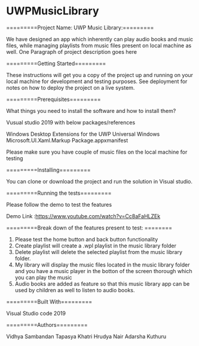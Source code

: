 # UWPMusicLibrary


=========Project Name: UWP Music Library:=========

We have designed an app which inherently can play audio books and music files, while managing playlists from music files present on local machine as well.
One Paragraph of project description goes here

=========Getting Started=========


These instructions will get you a copy of the project up and running on your local machine for development and testing purposes. See deployment for notes on how to deploy the project on a live system.

=========Prerequisites=========


What things you need to install the software and how to install them? 

Vusual studio 2019 with below packages/references

Windows Desktop Extensions for the UWP
Universal Windows
Microsoft.UI.Xaml.Markup
Package.appxmanifest

Please make sure you have couple of music files on the local machine for testing


=========Installing=========

You can clone or download the project and run the solution in Visual studio. 


=========Running the tests=========

Please follow the demo to test the features

Demo Link :https://www.youtube.com/watch?v=Cc8aFaHLZEk



=========Break down of the features present to test: ========

1. Please test the home button and back button functionality
2. Create playlist will create a .wpl playlist in the music library folder
3. Delete playlist will delete the selected playlist from the music library folder.
4. My library will display the music files located in the music library folder and you have a music player in the botton of the screen thorough which you can play the music
5. Audio books are added as feature so that this music library app can be used by children as well to listen to audio books. 


=========Built With=========

Visual Studio code 2019

=========Authors=========

Vidhya Sambandan
Tapasya Khatri 
Hrudya Nair
Adarsha Kuthuru
